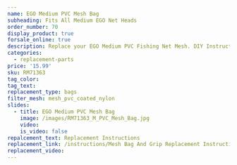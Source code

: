 ```yaml
---
name: EGO Medium PVC Mesh Bag
subheading: Fits All Medium EGO Net Heads
order_number: 70
display_product: true
forsale_online: true
description: Replace your EGO Medium PVC Fishing Net Mesh. DIY Instructions provided.
categories:
  - replacement-parts
price: '15.99'
sku: RM71363
tag_color:
tag_text:
replacement_type: bags
filter_mesh: mesh_pvc_coated_nylon
slides:
  - title: EGO Medium PVC Mesh Bag
    image: /images/RM71363_M_PVC_Mesh_Bag.jpg
    video:
    is_video: false
repalcement_text: Replacement Instructions
replacement_link: /instructions/Mesh Bag And Grip Replacement Instructions 1.0.pdf
replacement_video:
---
```

